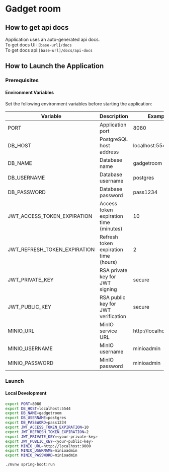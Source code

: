 # Gadget room

## How to get api docs

Application uses an auto-generated api docs.\
To get docs UI: `[base-url]/docs`\
To get docs api:`[base-url]/docs/api-docs`

## How to Launch the Application

### Prerequisites

#### Environment Variables

Set the following environment variables before starting the application:

| Variable                      | Description                             | Example               |
|-------------------------------|-----------------------------------------|-----------------------|
| PORT	                         | Application port	                       | 8080                  |
| DB_HOST	                      | PostgreSQL host address	                | localhost:5544        |
| DB_NAME	                      | Database name	                          | gadgetroom            |
| DB_USERNAME	                  | Database username	                      | postgres              |
| DB_PASSWORD	                  | Database password	                      | pass1234              |
| JWT_ACCESS_TOKEN_EXPIRATION	  | Access token expiration time (minutes)	 | 10                    |
| JWT_REFRESH_TOKEN_EXPIRATION	 | Refresh token expiration time (hours)	  | 2                     |
| JWT_PRIVATE_KEY	              | RSA private key for JWT signing	        | secure                |
| JWT_PUBLIC_KEY	               | RSA public key for JWT verification	    | secure                |
| MINIO_URL	                    | MinIO service URL	                      | http://localhost:9000 |
| MINIO_USERNAME	               | MinIO username	                         | minioadmin            |
| MINIO_PASSWORD	               | MinIO password	                         | minioadmin            |

### Launch

#### Local Development

```bash
export PORT=8080
export DB_HOST=localhost:5544
export DB_NAME=gadgetroom
export DB_USERNAME=postgres
export DB_PASSWORD=pass1234
export JWT_ACCESS_TOKEN_EXPIRATION=10
export JWT_REFRESH_TOKEN_EXPIRATION=2
export JWT_PRIVATE_KEY=<your-private-key>
export JWT_PUBLIC_KEY=<your-public-key>
export MINIO_URL=http://localhost:9000
export MINIO_USERNAME=minioadmin
export MINIO_PASSWORD=minioadmin

./mvnw spring-boot:run

```